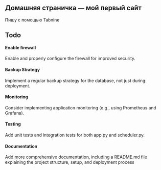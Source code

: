 ## Домашняя страничка — мой первый сайт
Пишу с помощью Tabnine

## Todo

#### Enable firewall
Enable and properly configure the firewall for improved security.

#### Backup Strategy
Implement a regular backup strategy for the database, not just during deployment.

#### Monitoring
Consider implementing application monitoring (e.g., using Prometheus and Grafana).

#### Testing
Add unit tests and integration tests for both app.py and scheduler.py.

#### Documentation
Add more comprehensive documentation, including a README.md file explaining the project structure, setup, and deployment process